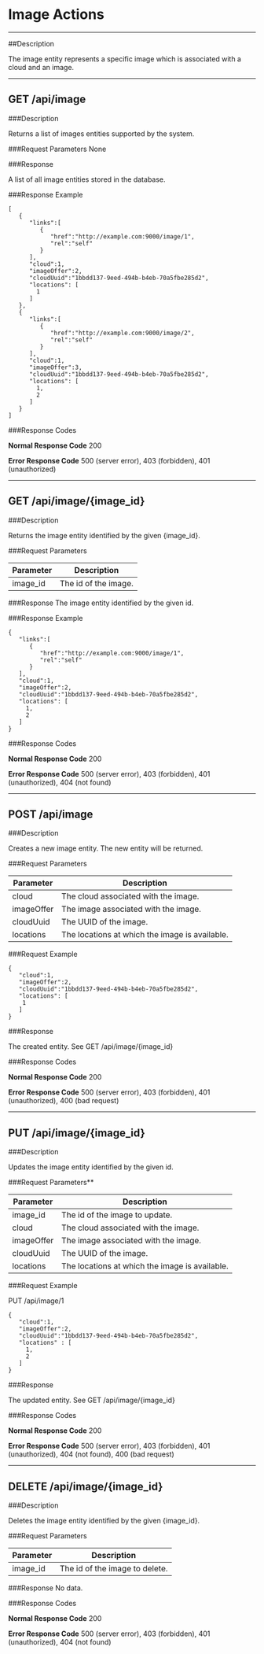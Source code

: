 ﻿# Image Actions
***

##Description

The image entity represents a specific image which is associated with a cloud and an image.

***

## GET /api/image

###Description

Returns a list of images entities supported by the system.

###Request Parameters
None

###Response

A list of all image entities stored in the database.

###Response Example

```
[  
   {  
      "links":[  
         {  
            "href":"http://example.com:9000/image/1",
            "rel":"self"
         }
      ],
      "cloud":1,
      "imageOffer":2,
      "cloudUuid":"1bbdd137-9eed-494b-b4eb-70a5fbe285d2",
      "locations": [
        1
      ]
   },
   {  
      "links":[  
         {  
            "href":"http://example.com:9000/image/2",
            "rel":"self"
         }
      ],
      "cloud":1,
      "imageOffer":3,
      "cloudUuid":"1bbdd137-9eed-494b-b4eb-70a5fbe285d2",
      "locations": [
        1,
        2
      ]
   }
]
```

###Response Codes

**Normal Response Code** 200

**Error Response Code** 500 (server error), 403 (forbidden), 401 (unauthorized)

***

## GET /api/image/{image_id}

###Description

Returns the image entity identified by the given {image_id}.

###Request Parameters

Parameter        | Description
-------------    | -------------
image_id         | The id of the image.



###Response
The image entity identified by the given id.

###Response Example

```
{  
   "links":[  
      {  
         "href":"http://example.com:9000/image/1",
         "rel":"self"
      }
   ],
   "cloud":1,
   "imageOffer":2,
   "cloudUuid":"1bbdd137-9eed-494b-b4eb-70a5fbe285d2",
   "locations": [
     1,
     2
   ]
}
```

###Response Codes

**Normal Response Code** 200

**Error Response Code** 500 (server error), 403 (forbidden), 401 (unauthorized), 404 (not found)

***

## POST /api/image

###Description

Creates a new image entity. The new entity will be returned.

###Request Parameters

Parameter        | Description
-------------    | -------------
cloud            | The cloud associated with the image.
imageOffer       | The image associated with the image.
cloudUuid        | The UUID of the image.
locations        | The locations at which the image is available.

###Request Example

```
{  
   "cloud":1,
   "imageOffer":2,
   "cloudUuid":"1bbdd137-9eed-494b-b4eb-70a5fbe285d2",
   "locations": [
    1
   ]
}   
```

###Response

The created entity. See GET /api/image/{image_id}

###Response Codes

**Normal Response Code** 200

**Error Response Code** 500 (server error), 403 (forbidden), 401 (unauthorized), 400 (bad request)

***

## PUT /api/image/{image_id}

###Description

Updates the image entity identified by the given id.

###Request Parameters** 

Parameter        | Description
-------------    | -------------
image_id         | The id of the image to update.
cloud            | The cloud associated with the image.
imageOffer       | The image associated with the image.
cloudUuid        | The UUID of the image.
locations        | The locations at which the image is available.

###Request Example

PUT /api/image/1

```
{  
   "cloud":1,
   "imageOffer":2,
   "cloudUuid":"1bbdd137-9eed-494b-b4eb-70a5fbe285d2",
   "locations" : [
     1,
     2
   ]
}
```
###Response

The updated entity. See GET /api/image/{image_id}

###Response Codes

**Normal Response Code** 200

**Error Response Code** 500 (server error), 403 (forbidden), 401 (unauthorized), 404 (not found), 400 (bad request)

***

## DELETE /api/image/{image_id}

###Description

Deletes the image entity identified by the given {image_id}.

###Request Parameters 

Parameter       | Description
-------------   | -------------
image_id        | The id of the image to delete.


###Response
No data.

###Response Codes

**Normal Response Code** 200

**Error Response Code** 500 (server error), 403 (forbidden), 401 (unauthorized), 404 (not found)